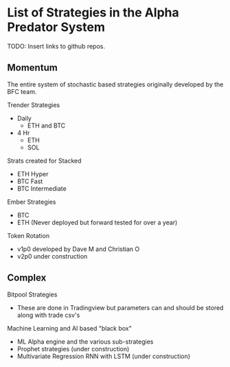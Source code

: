 # List of Strategies in the Alpha Predator System

TODO: Insert links to github repos.

## Momentum

The entire system of stochastic based strategies originally developed by the BFC team.

Trender Strategies

- Daily
  - ETH and BTC
- 4 Hr
  - ETH
  - SOL

Strats created for Stacked

- ETH Hyper
- BTC Fast
- BTC Intermediate

Ember Strategies

- BTC
- ETH (Never deployed but forward tested for over a year)

Token Rotation

- v1p0 developed by Dave M and Christian O
- v2p0 under construction

## Complex

Bitpool Strategies

- These are done in Tradingview but parameters can and should be stored along with trade csv's

Machine Learning and AI based "black box"

- ML Alpha engine and the various sub-strategies
- Prophet strategies (under construction)
- Multivariate Regression RNN with LSTM (under construction)
